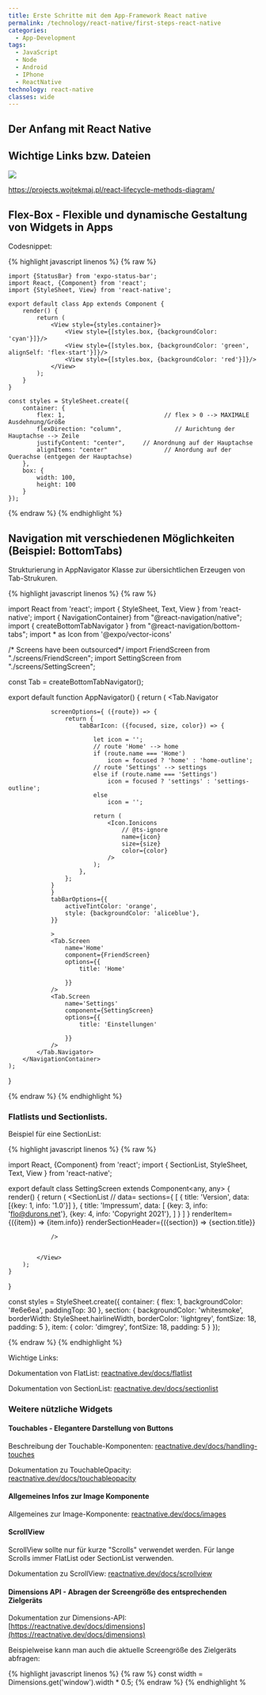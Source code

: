 ```yaml
---
title: Erste Schritte mit dem App-Framework React native
permalink: /technology/react-native/first-steps-react-native
categories:
  - App-Development
tags:
  - JavaScript
  - Node
  - Android
  - IPhone
  - ReactNative
technology: react-native
classes: wide
---
```


## Der Anfang mit React Native

## Wichtige Links bzw. Dateien

![](/assets/images/react-native-lifecycle.png)



https://projects.wojtekmaj.pl/react-lifecycle-methods-diagram/

## Flex-Box - Flexible und dynamische Gestaltung von Widgets in Apps

Codesnippet:

{% highlight javascript linenos %}
{% raw  %}

    import {StatusBar} from 'expo-status-bar';
    import React, {Component} from 'react';
    import {StyleSheet, View} from 'react-native';

    export default class App extends Component {
        render() {
            return (
                <View style={styles.container}>
                    <View style={[styles.box, {backgroundColor: 'cyan'}]}/>
                    <View style={[styles.box, {backgroundColor: 'green', alignSelf: 'flex-start'}]}/>
                    <View style={[styles.box, {backgroundColor: 'red'}]}/>
                </View>
            );
        }
    }

    const styles = StyleSheet.create({
        container: {
            flex: 1,                            // flex > 0 --> MAXIMALE Ausdehnung/Größe
            flexDirection: "column",               // Aurichtung der Hauptachse --> Zeile
            justifyContent: "center",     // Anordnung auf der Hauptachse
            alignItems: "center"                // Anordung auf der Querachse (entgegen der Hauptachse)
        },
        box: {
            width: 100,
            height: 100
        }
    });
{% endraw  %}
{% endhighlight %}

## Navigation mit verschiedenen Möglichkeiten (Beispiel: BottomTabs)

Strukturierung in AppNavigator Klasse zur übersichtlichen Erzeugen von Tab-Strukuren.

{% highlight javascript linenos %}
{% raw  %}

import React from 'react';
import { StyleSheet, Text, View } from 'react-native';
import { NavigationContainer} from "@react-navigation/native";
import { createBottomTabNavigator } from "@react-navigation/bottom-tabs";
import * as Icon from '@expo/vector-icons'

/* Screens have been outsourced*/
import FriendScreen from "./screens/FriendScreen";
import SettingScreen from "./screens/SettingScreen";

const Tab = createBottomTabNavigator();


export default function AppNavigator() {
    return (
        <NavigationContainer>
            <Tab.Navigator

                screenOptions={ ({route}) => {
                    return {
                        tabBarIcon: ({focused, size, color}) => {

                            let icon = '';
                            // route 'Home' --> home
                            if (route.name === 'Home')
                                icon = focused ? 'home' : 'home-outline';
                            // route 'Settings' --> settings
                            else if (route.name === 'Settings')
                                icon = focused ? 'settings' : 'settings-outline';
                            else
                                icon = '';

                            return (
                                <Icon.Ionicons
                                    // @ts-ignore
                                    name={icon}
                                    size={size}
                                    color={color}
                                />
                            );
                        },
                    };
                }
                }
                tabBarOptions={{
                    activeTintColor: 'orange',
                    style: {backgroundColor: 'aliceblue'},
                }}

                >
                <Tab.Screen
                    name='Home'
                    component={FriendScreen}
                    options={{
                        title: 'Home'

                    }}
                />
                <Tab.Screen
                    name='Settings'
                    component={SettingScreen}
                    options={{
                        title: 'Einstellungen'

                    }}
                />
            </Tab.Navigator>
        </NavigationContainer>
    );
}

{% endraw  %}
{% endhighlight %}



### Flatlists und Sectionlists.

Beispiel für eine SectionList:

{% highlight javascript linenos %}
{% raw  %}

import React, {Component} from 'react';
import { SectionList, StyleSheet, Text, View } from 'react-native';


export default class SettingScreen extends Component<any, any> {
    render() {
        return (
            <View style={styles.container}>
                <SectionList
                    // data=
                    sections={
                        [
                            {
                                title: 'Version',
                                data: [{key: 1, info: '1.0'}]
                            },
                            {
                                title: 'Impressum',
                                data: [
                                    {key: 3, info: 'flo@durons.net'},
                                    {key: 4, info: 'Copyright 2021'},
                                ]
                            }
                        ]
                    }
                    renderItem={({item}) => <Text style={styles.item}>{item.info}</Text>}
                    renderSectionHeader={({section}) =>
                        <Text style={styles.section}>{section.title}</Text>}


                />


            </View>
        );
    }
}

const styles = StyleSheet.create({
    container: {
        flex: 1,
        backgroundColor: '#e6e6ea',
        paddingTop: 30
    },
    section: {
        backgroundColor: 'whitesmoke',
        borderWidth: StyleSheet.hairlineWidth,
        borderColor: 'lightgrey',
        fontSize: 18,
        padding: 5
    },
    item: {
        color: 'dimgrey',
        fontSize: 18,
        padding: 5
    }
});

{% endraw  %}
{% endhighlight %}

Wichtige Links:

Dokumentation von FlatList: [reactnative.dev/docs/flatlist](reactnative.dev/docs/flatlist)

Dokumentation von SectionList: [reactnative.dev/docs/sectionlist](reactnative.dev/docs/sectionlist)

### Weitere nützliche Widgets

#### Touchables - Elegantere Darstellung von Buttons
Beschreibung der Touchable-Komponenten: [reactnative.dev/docs/handling-touches](reactnative.dev/docs/handling-touches)

Dokumentation zu TouchableOpacity: [reactnative.dev/docs/touchableopacity](reactnative.dev/docs/touchableopacity)

#### Allgemeines Infos zur Image Komponente

Allgemeines zur Image-Komponente: [reactnative.dev/docs/images](reactnative.dev/docs/images)


#### ScrollView

ScrollView sollte nur für kurze "Scrolls" verwendet werden. Für lange Scrolls immer FlatList oder SectionList verwenden.

Dokumentation zu ScrollView: [reactnative.dev/docs/scrollview](reactnative.dev/docs/scrollview)

#### Dimensions API - Abragen der Screengröße des entsprechenden Zielgeräts

Dokumentation zur Dimensions-API: [https://reactnative.dev/docs/dimensions](https://reactnative.dev/docs/dimensions)

Beispielweise kann man auch die aktuelle Screengröße des Zielgeräts abfragen:

{% highlight javascript linenos %}
{% raw  %}
const width = Dimensions.get('window').width * 0.5;
{% endraw  %}
{% endhighlight %
